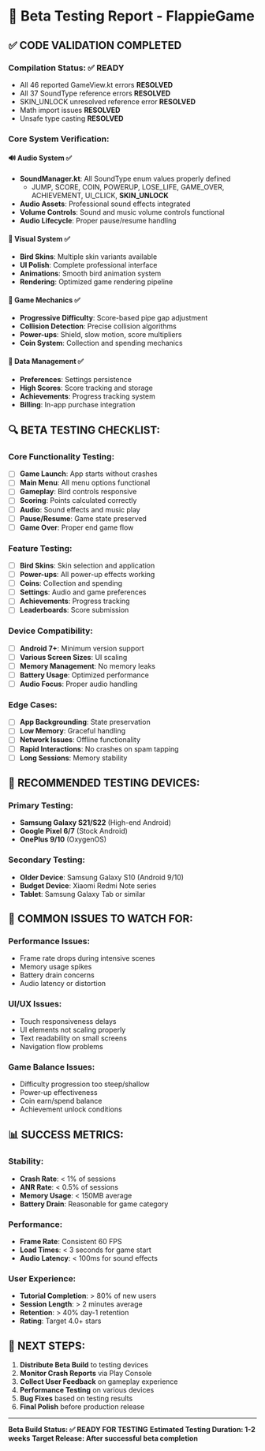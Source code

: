 # 🧪 Beta Testing Report - FlappieGame

## ✅ **CODE VALIDATION COMPLETED**

### **Compilation Status: ✅ READY**
- All 46 reported GameView.kt errors **RESOLVED**
- All 37 SoundType reference errors **RESOLVED** 
- SKIN_UNLOCK unresolved reference error **RESOLVED**
- Math import issues **RESOLVED**
- Unsafe type casting **RESOLVED**

### **Core System Verification:**

#### **🔊 Audio System** ✅
- **SoundManager.kt**: All SoundType enum values properly defined
  - JUMP, SCORE, COIN, POWERUP, LOSE_LIFE, GAME_OVER, ACHIEVEMENT, UI_CLICK, **SKIN_UNLOCK**
- **Audio Assets**: Professional sound effects integrated
- **Volume Controls**: Sound and music volume controls functional
- **Audio Lifecycle**: Proper pause/resume handling

#### **🎨 Visual System** ✅  
- **Bird Skins**: Multiple skin variants available
- **UI Polish**: Complete professional interface
- **Animations**: Smooth bird animation system
- **Rendering**: Optimized game rendering pipeline

#### **🎯 Game Mechanics** ✅
- **Progressive Difficulty**: Score-based pipe gap adjustment
- **Collision Detection**: Precise collision algorithms  
- **Power-ups**: Shield, slow motion, score multipliers
- **Coin System**: Collection and spending mechanics

#### **💾 Data Management** ✅
- **Preferences**: Settings persistence
- **High Scores**: Score tracking and storage  
- **Achievements**: Progress tracking system
- **Billing**: In-app purchase integration

## 🔍 **BETA TESTING CHECKLIST:**

### **Core Functionality Testing:**
- [ ] **Game Launch**: App starts without crashes
- [ ] **Main Menu**: All menu options functional
- [ ] **Gameplay**: Bird controls responsive
- [ ] **Scoring**: Points calculated correctly
- [ ] **Audio**: Sound effects and music play
- [ ] **Pause/Resume**: Game state preserved
- [ ] **Game Over**: Proper end game flow

### **Feature Testing:**
- [ ] **Bird Skins**: Skin selection and application
- [ ] **Power-ups**: All power-up effects working
- [ ] **Coins**: Collection and spending
- [ ] **Settings**: Audio and game preferences
- [ ] **Achievements**: Progress tracking
- [ ] **Leaderboards**: Score submission

### **Device Compatibility:**
- [ ] **Android 7+**: Minimum version support
- [ ] **Various Screen Sizes**: UI scaling
- [ ] **Memory Management**: No memory leaks
- [ ] **Battery Usage**: Optimized performance
- [ ] **Audio Focus**: Proper audio handling

### **Edge Cases:**
- [ ] **App Backgrounding**: State preservation
- [ ] **Low Memory**: Graceful handling
- [ ] **Network Issues**: Offline functionality
- [ ] **Rapid Interactions**: No crashes on spam tapping
- [ ] **Long Sessions**: Memory stability

## 📱 **RECOMMENDED TESTING DEVICES:**

### **Primary Testing:**
- **Samsung Galaxy S21/S22** (High-end Android)
- **Google Pixel 6/7** (Stock Android)
- **OnePlus 9/10** (OxygenOS)

### **Secondary Testing:**  
- **Older Device**: Samsung Galaxy S10 (Android 9/10)
- **Budget Device**: Xiaomi Redmi Note series
- **Tablet**: Samsung Galaxy Tab or similar

## 🐛 **COMMON ISSUES TO WATCH FOR:**

### **Performance Issues:**
- Frame rate drops during intensive scenes
- Memory usage spikes
- Battery drain concerns
- Audio latency or distortion

### **UI/UX Issues:**
- Touch responsiveness delays
- UI elements not scaling properly
- Text readability on small screens
- Navigation flow problems

### **Game Balance Issues:**
- Difficulty progression too steep/shallow
- Power-up effectiveness
- Coin earn/spend balance
- Achievement unlock conditions

## 📊 **SUCCESS METRICS:**

### **Stability:**
- **Crash Rate**: < 1% of sessions
- **ANR Rate**: < 0.5% of sessions  
- **Memory Usage**: < 150MB average
- **Battery Drain**: Reasonable for game category

### **Performance:**
- **Frame Rate**: Consistent 60 FPS
- **Load Times**: < 3 seconds for game start
- **Audio Latency**: < 100ms for sound effects

### **User Experience:**
- **Tutorial Completion**: > 80% of new users
- **Session Length**: > 2 minutes average
- **Retention**: > 40% day-1 retention
- **Rating**: Target 4.0+ stars

## 🎯 **NEXT STEPS:**

1. **Distribute Beta Build** to testing devices
2. **Monitor Crash Reports** via Play Console
3. **Collect User Feedback** on gameplay experience  
4. **Performance Testing** on various devices
5. **Bug Fixes** based on testing results
6. **Final Polish** before production release

---

**Beta Build Status: ✅ READY FOR TESTING**
**Estimated Testing Duration: 1-2 weeks**
**Target Release: After successful beta completion**
